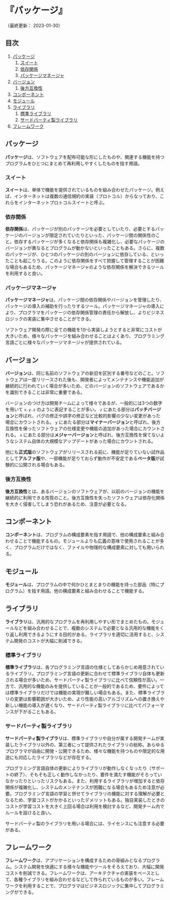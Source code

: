 # 『パッケージ』

（最終更新： 2023-01-30）


## 目次

1. [パッケージ](#パッケージ)
	1. [スイート](#スイート)
	1. [依存関係](#依存関係)
	1. [パッケージマネージャ](#パッケージマネージャ)
1. [バージョン](#バージョン)
	1. [後方互換性](#後方互換性)
1. [コンポーネント](#コンポーネント)
1. [モジュール](#モジュール)
1. [ライブラリ](#ライブラリ)
	1. [標準ライブラリ](#標準ライブラリ)
	1. [サードパーティ製ライブラリ](#サードパーティ製ライブラリ)
1. [フレームワーク](#フレームワーク)


## パッケージ

**パッケージ**は、ソフトウェアを配布可能な形にしたものや、関連する機能を持つプログラムをひとつにまとめて再利用しやすくしたものを指す用語。

### スイート

**スイート**は、単体で機能を提供されているものを組み合わせたパッケージ。例えば、インターネットは複数の通信規約の実装（プロトコル）からなっており、これらをインターネットプロトコルスイートと呼ぶ。

### 依存関係

**依存関係**は、パッケージが別のパッケージを必要としていたり、必要とするパッケージのバージョンが限定されていたりといった、パッケージ間の関係性のこと。依存するパッケージが多くなると依存関係も複雑化し、必要なパッケージのバージョンが異なるとプログラムが動かないといったこともある。さらに、複数のパッケージが、ひとつのパッケージの別のバージョンに依存している、といったことも起こりうる。このように依存関係をすべて把握して管理することが困難な場合もあるため、パッケージマネージャのような依存関係を解決できるツールを利用すると良い。

### パッケージマネージャ

**パッケージマネージャ**は、パッケージ間の依存関係やバージョンを管理したり、パッケージの導入の補助を行ったりするツール。パッケージマネージャの導入により、プログラマをパッケージの依存関係管理の責任から解放し、よりビジネスロジックの実装に集中させることができる。

ソフトウェア開発の際に全ての機能を1から実装しようとすると非常にコストが大きいため、様々なパッケージを組み合わせることはよくあり、プログラミング言語ごとに様々なパッケージマネージャが提供されている。


## バージョン

**バージョン**は、同じ名前のソフトウェアの新旧を区別する番号などのこと。ソフトウェアは一度リリースされた後も、開発者によってメンテナンスや機能追加が継続的に行われていく場合が多いため、どのバージョンのソフトウェアであるかを識別できることは非常に重要である。

バージョンのつけ方は開発チームによって様々であるが、一般的には3つの数字を用いて `x.y.z` のように表記することが多い。 `z` にあたる部分は**パッチバージョン**と呼ばれ、バグの修正や誤字の修正など比較的影響の少ない変更があった場合にカウントされる。 `y` にあたる部分は**マイナーバージョン**と呼ばれ、後方互換性を保ったソフトウェアの仕様変更や機能の追加があった場合にカウントされる。 `x` にあたる部分は**メジャーバージョン**と呼ばれ、後方互換性を保てないようなシステム自体の大規模なアップデートがあった場合にカウントされる。

他にも**正式版**のソフトウェアがリリースされる前に、機能が足りていない試作品として**アルファ版**や、一部機能が足りておらず動作が不安定である**ベータ版**が試験的に公開される場合もある。

### 後方互換性

**後方互換性**とは、あるバージョンのソフトウェアが、以前のバージョンの機能を継続的に利用できる性質のこと。後方互換性を失ったソフトウェアは依存化関係を大きく侵害してしまう恐れがあるため、注意が必要となる。


## コンポーネント

**コンポーネント**は、プログラムの構成要素を指す用語で、他の構成要素と組み合わせることで機能するもの。モジュールよりも広義の意味で使用されることが多く、プログラムだけではなく、ファイルや物理的な構成要素に対しても用いられる。


## モジュール

**モジュール**は、プログラムの中で何かひとまとまりの機能を持った部品（特にプログラム）を指す用語。他の構成要素と組み合わせることで機能する。


## ライブラリ

**ライブラリ**は、汎用的なプログラムを再利用しやすい形でまとめたもの。モジュールなどを組み合わせることで、複数のシステムで必要となる汎用的な機能をくり返し利用できるようにする目的がある。ライブラリを適切に活用すると、システム開発のコストが大幅に削減できる。

### 標準ライブラリ

**標準ライブラリ**は、各プログラミング言語の仕様としてあらかじめ用意されているライブラリ。プログラミング言語の更新に合わせて標準ライブラリ自体も更新される場合が多いため、サードパーティ製ライブラリに比べて信頼性が高い。一方で、汎用的な機能のみを提供していることが一般的であるため、要件によっては標準ライブラリだけでは機能の実現が難しい場合もある。また、標準ライブラリの変更は影響範囲が大きいため、より性能の高いアルゴリズムへの置き換えや新しい機能の導入が遅くなり、サードパーティ製ライブラリに比べてパフォーマンスが下がることもある。

### サードパーティ製ライブラリ

**サードパーティ製ライブラリ**は、標準ライブラリや自分が属する開発チームが実装したライブラリ以外の、第三者にって提供されたライブラリの総称。あらゆるプログラマが自由に開発・公開できるため、様々な機能を持つものや限定的な用途にも対応したライブラリなどが存在する。

プログラミング言語自体の更新によりライブラリが動作しなくなったり（サポートの終了）、そもそも正しく動作しなかったり、要件を満たす機能がそろっていなかったりといったリスクもある。また、利用するライブラリが増加すると依存関係が複雑化し、システムのメンテナンスが困難になる場合もあるため注意が必要。プログラミング言語の学習と併せてライブラリの機能に対する理解が必要となるため、学習コストがかかるといったデメリットもある。独自実装したときのコストが学習コストを大きく上回る場合は利用を検討するなど、開発チーム内でルールを設けると良い。

サードパーティ製のライブラリを用いる場合には、ライセンスにも注意する必要がある。


## フレームワーク

**フレームワーク**は、アプリケーションを構成するための骨組みとなるプログラム。システム開発を快適にする様々な機能やツールをそろえており、大幅に開発コストを削減できる。フレームワークは、アーキテクチャの実装をベースとして、各種ライブラリを組み合わせるなどして作られているものが多い。フレームワークを利用することで、プログラマはビジネスロジックに集中してプログラミングができる。

